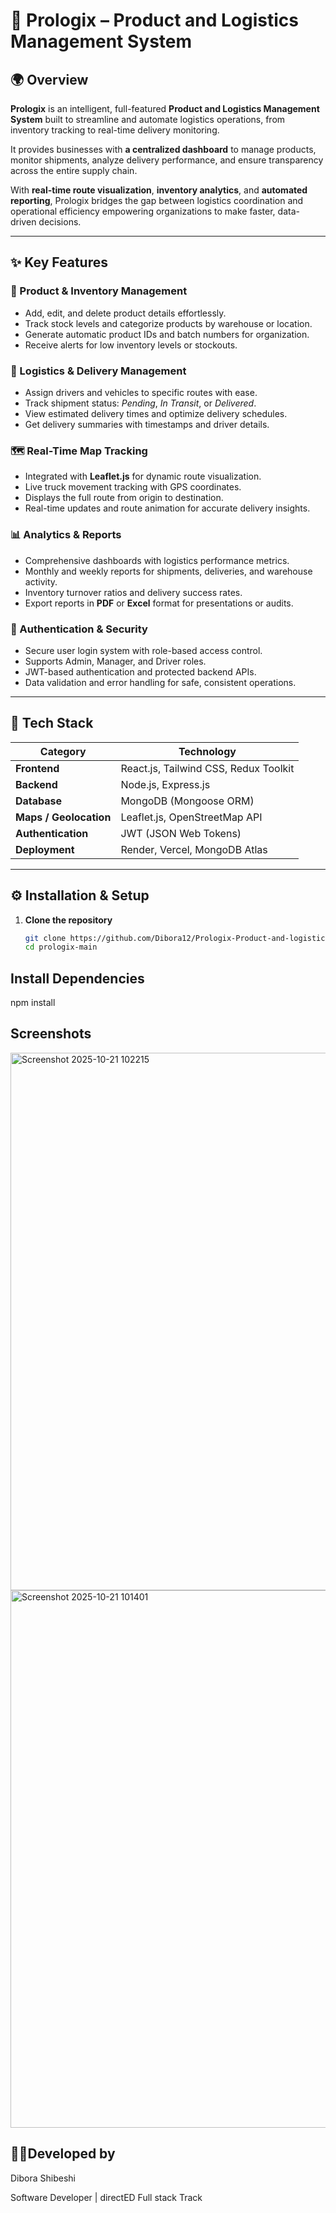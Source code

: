 # 🚚 **Prologix – Product and Logistics Management System**

## 🌍 **Overview**

**Prologix** is an intelligent, full-featured **Product and Logistics Management System** built to streamline and automate logistics operations, from inventory tracking to real-time delivery monitoring.  

It provides businesses with **a centralized dashboard** to manage products, monitor shipments, analyze delivery performance, and ensure transparency across the entire supply chain.  

With **real-time route visualization**, **inventory analytics**, and **automated reporting**, Prologix bridges the gap between logistics coordination and operational efficiency empowering organizations to make faster, data-driven decisions.

---

## ✨ **Key Features**

### 🏢 Product & Inventory Management
- Add, edit, and delete product details effortlessly.  
- Track stock levels and categorize products by warehouse or location.  
- Generate automatic product IDs and batch numbers for organization.  
- Receive alerts for low inventory levels or stockouts.  

### 🚛 Logistics & Delivery Management
- Assign drivers and vehicles to specific routes with ease.  
- Track shipment status: *Pending*, *In Transit*, or *Delivered*.  
- View estimated delivery times and optimize delivery schedules.  
- Get delivery summaries with timestamps and driver details.  

### 🗺️ Real-Time Map Tracking
- Integrated with **Leaflet.js** for dynamic route visualization.  
- Live truck movement tracking with GPS coordinates.  
- Displays the full route from origin to destination.  
- Real-time updates and route animation for accurate delivery insights.  

### 📊 Analytics & Reports
- Comprehensive dashboards with logistics performance metrics.  
- Monthly and weekly reports for shipments, deliveries, and warehouse activity.  
- Inventory turnover ratios and delivery success rates.  
- Export reports in **PDF** or **Excel** format for presentations or audits.  

### 🔐 Authentication & Security
- Secure user login system with role-based access control.  
- Supports Admin, Manager, and Driver roles.  
- JWT-based authentication and protected backend APIs.  
- Data validation and error handling for safe, consistent operations.  

---

## 🧠 **Tech Stack**

| Category | Technology |
|-----------|-------------|
| **Frontend** | React.js, Tailwind CSS, Redux Toolkit |
| **Backend** | Node.js, Express.js |
| **Database** | MongoDB (Mongoose ORM) |
| **Maps / Geolocation** | Leaflet.js, OpenStreetMap API |
| **Authentication** | JWT (JSON Web Tokens) |
| **Deployment** | Render, Vercel, MongoDB Atlas |

---

## ⚙️ **Installation & Setup**

1. **Clone the repository**
   ```bash
   git clone https://github.com/Dibora12/Prologix-Product-and-logistics-management-system.git
   cd prologix-main
##  **Install Dependencies**
npm install

##  **Screenshots**
<img width="1440" height="860" alt="Screenshot 2025-10-21 102215" src="https://github.com/user-attachments/assets/d7f71a57-fff1-4baf-a586-e3818a09529c" />

<img width="1440" height="860" alt="Screenshot 2025-10-21 101401" src="https://github.com/user-attachments/assets/a4490ce0-f907-4b45-a0cd-7ab6106bb007" />


##   👩‍💻Developed by
Dibora Shibeshi

Software Developer | directED Full stack Track
